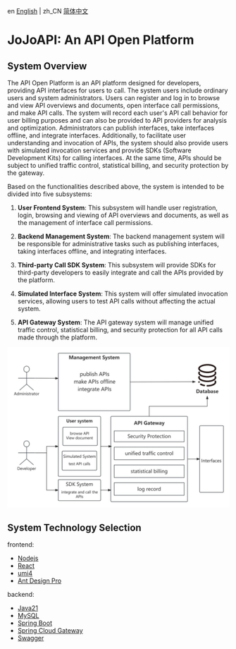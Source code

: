 en [English](./README.md) | zh_CN [简体中文](./README-cn.md)

# JoJoAPI: An API Open Platform
## System Overview

The API Open Platform is an API platform designed for developers, providing API interfaces for users to call. The system users include ordinary users and system administrators. Users can register and log in to browse and view API overviews and documents, open interface call permissions, and make API calls. The system will record each user's API call behavior for user billing purposes and can also be provided to API providers for analysis and optimization. Administrators can publish interfaces, take interfaces offline, and integrate interfaces. Additionally, to facilitate user understanding and invocation of APIs, the system should also provide users with simulated invocation services and provide SDKs (Software Development Kits) for calling interfaces. At the same time, APIs should be subject to unified traffic control, statistical billing, and security protection by the gateway.

Based on the functionalities described above, the system is intended to be divided into five subsystems:

1. **User Frontend System**: This subsystem will handle user registration, login, browsing and viewing of API overviews and documents, as well as the management of interface call permissions.

2. **Backend Management System**: The backend management system will be responsible for administrative tasks such as publishing interfaces, taking interfaces offline, and integrating interfaces.

3. **Third-party Call SDK System**: This subsystem will provide SDKs for third-party developers to easily integrate and call the APIs provided by the platform.

4. **Simulated Interface System**: This system will offer simulated invocation services, allowing users to test API calls without affecting the actual system.

5. **API Gateway System**: The API gateway system will manage unified traffic control, statistical billing, and security protection for all API calls made through the platform.

![System Overview](./images/system%20overview.jpg)

## System Technology Selection

frontend: 
- [Nodejs](https://nodejs.org/en)
- [React](https://react.dev/)
- [umi4](https://umijs.org/docs/introduce/introduce)
- [Ant Design Pro](https://pro.ant.design/)

backend:
- [Java21](https://openjdk.org/)
- [MySQL](https://www.mysql.com/)
- [Spring Boot](https://spring.io/projects/spring-boot/)
- [Spring Cloud Gateway](https://spring.io/projects/spring-cloud-gateway)
- [Swagger](https://swagger.io/)
